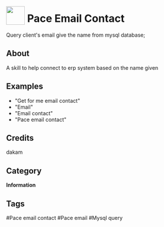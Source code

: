 # <img src="https://raw.githack.com/FortAwesome/Font-Awesome/master/svgs/solid/robot.svg" card_color="#40DBB0" width="50" height="50" style="vertical-align:bottom"/> Pace Email Contact
Query client's email give the name from mysql database;

## About
A skill to help connect to erp system based on the name given

## Examples
* "Get for me email contact"
* "Email"
* "Email contact"
* "Pace email contact"

## Credits
dakam

## Category
**Information**

## Tags
#Pace email contact
#Pace email
#Mysql query

